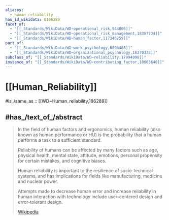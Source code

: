 ```yaml
---
aliases:
  - human reliability
has_id_wikidata: Q186289
facet_of:
  - "[[_Standards/WikiData/WD~operational_risk,944806]]"
  - "[[_Standards/WikiData/WD~operational_risk_management,18357734]]"
  - "[[_Standards/WikiData/WD~human_factor,117346259]]"
part_of:
  - "[[_Standards/WikiData/WD~work_psychology,6096488]]"
  - "[[_Standards/WikiData/WD~organizational_psychology,16270338]]"
subclass_of: "[[_Standards/WikiData/WD~reliability,17994098]]"
instance_of: "[[_Standards/WikiData/WD~contributing_factor,18603648]]"
---
```


# [[Human_Reliability]] 

#is_/same_as :: [[WD~Human_reliability,186289]] 

## #has_/text_of_/abstract 

> In the field of human factors and ergonomics, human reliability 
> (also known as human performance or HU) 
> is the probability that a human performs a task to a sufficient standard. 
> 
> Reliability of humans can be affected by many factors such as 
> age, physical health, mental state, attitude, emotions, personal propensity for certain mistakes, and cognitive biases.
>
> Human reliability is important to the resilience of socio-technical systems, 
> and has implications for fields like manufacturing, medicine and nuclear power.  
> 
> Attempts made to decrease human error 
> and increase reliability in human interaction with technology 
> include user-centered design and error-tolerant design.
>
> [Wikipedia](https://en.wikipedia.org/wiki/Human%20reliability) 

